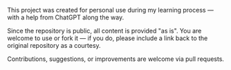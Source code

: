 This project was created for personal use during my learning process — with a help from ChatGPT along the way.

Since the repository is public, all content is provided "as is". You are welcome to use or fork it — if you do, please include a link back to the original repository as a courtesy.

Contributions, suggestions, or improvements are welcome via pull requests.
